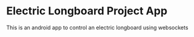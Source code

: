 # Electric Longboard Project App
This is an android app to control an electric longboard using websockets
